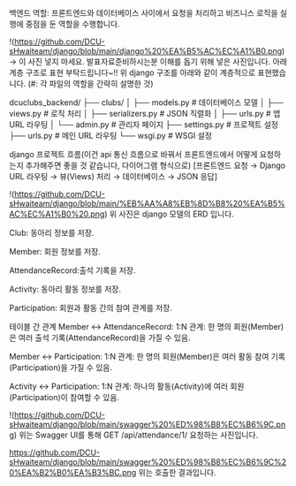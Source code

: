 백엔드 역할: 프론트엔드와 데이터베이스 사이에서 요청을 처리하고 비즈니스 로직을 실행에 중점을 둔 역할을 수행합니다. 

!(https://github.com/DCU-sHwaiteam/django/blob/main/django%20%EA%B5%AC%EC%A1%B0.png)  → 이 사진 넣지 마세요. 발표자료준비하시는분 이해를 돕기 위해 넣은 사진입니다. 아래 계층 구조로 표현 부탁드립니다~!!
    위 django 구조를 아래와 같이 계층적으로 표현했습니다. (#: 각 파일의 역할을 간략히 설명한 것)

dcuclubs_backend/
    ├── clubs/
    │   ├── models.py        # 데이터베이스 모델
    │   ├── views.py         # 로직 처리
    │   ├── serializers.py   # JSON 직렬화
    │   ├── urls.py          # 앱 URL 라우팅
    │   └── admin.py         # 관리자 페이지
    ├── settings.py          # 프로젝트 설정
    ├── urls.py              # 메인 URL 라우팅
    └── wsgi.py              # WSGI 설정

django 프로젝트 흐름(이건 api 통신 흐름으로 바꿔서 프론트엔드에서 어떻게 요청하는지 추가해주면 좋을 것 같습니다, 다이어그램 형식으로) 
   [프론트엔드 요청 → Django URL 라우팅 → 뷰(Views) 처리 → 데이터베이스 → JSON 응답]

!(https://github.com/DCU-sHwaiteam/django/blob/main/%EB%AA%A8%EB%8D%B8%20%EA%B5%AC%EC%A1%B0%20.png)
    위 사진은 django 모델의 ERD 입니다.

Club: 동아리 정보를 저장.

Member: 회원 정보를 저장.

AttendanceRecord:출석 기록을 저장.

Activity: 동아리 활동 정보를 저장.

Participation: 회원과 활동 간의 참여 관계를 저장.

 테이블 간 관계
Member ↔ AttendanceRecord:
1:N 관계: 한 명의 회원(Member)은 여러 출석 기록(AttendanceRecord)을 가질 수 있음.

Member ↔ Participation:
1:N 관계: 한 명의 회원(Member)은 여러 활동 참여 기록(Participation)을 가질 수 있음.

Activity ↔ Participation:
1:N 관계: 하나의 활동(Activity)에 여러 회원(Participation)이 참여할 수 있음.

!(https://github.com/DCU-sHwaiteam/django/blob/main/swagger%20%ED%98%B8%EC%B6%9C.png)
      위는 Swagger UI를 통해 GET /api/attendance/1/ 요청하는 사진입니다. 

https://github.com/DCU-sHwaiteam/django/blob/main/swagger%20%ED%98%B8%EC%B6%9C%20%EA%B2%B0%EA%B3%BC.png
       위는 호출한 결과입니다.
